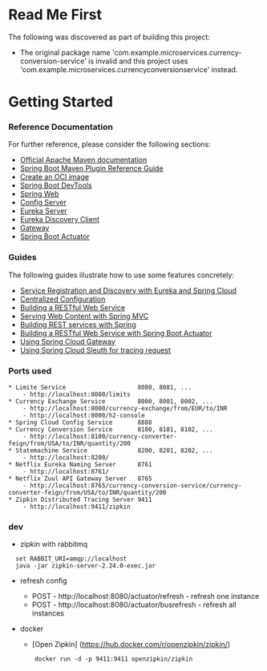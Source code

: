 # Read Me First
The following was discovered as part of building this project:

* The original package name 'com.example.microservices.currency-conversion-service' is invalid and this project uses 'com.example.microservices.currencyconversionservice' instead.

# Getting Started

### Reference Documentation
For further reference, please consider the following sections:

* [Official Apache Maven documentation](https://maven.apache.org/guides/index.html)
* [Spring Boot Maven Plugin Reference Guide](https://docs.spring.io/spring-boot/docs/2.7.7/maven-plugin/reference/html/)
* [Create an OCI image](https://docs.spring.io/spring-boot/docs/2.7.7/maven-plugin/reference/html/#build-image)
* [Spring Boot DevTools](https://docs.spring.io/spring-boot/docs/2.7.7/reference/htmlsingle/#using.devtools)
* [Spring Web](https://docs.spring.io/spring-boot/docs/2.7.7/reference/htmlsingle/#web)
* [Config Server](https://docs.spring.io/spring-cloud-config/docs/current/reference/html/#_spring_cloud_config_server)
* [Eureka Server](https://docs.spring.io/spring-cloud-netflix/docs/current/reference/html/#spring-cloud-eureka-server)
* [Eureka Discovery Client](https://docs.spring.io/spring-cloud-netflix/docs/current/reference/html/#service-discovery-eureka-clients)
* [Gateway](https://docs.spring.io/spring-cloud-gateway/docs/current/reference/html/)
* [Spring Boot Actuator](https://docs.spring.io/spring-boot/docs/2.7.7/reference/htmlsingle/#actuator)


### Guides
The following guides illustrate how to use some features concretely:

* [Service Registration and Discovery with Eureka and Spring Cloud](https://spring.io/guides/gs/service-registration-and-discovery/)
* [Centralized Configuration](https://spring.io/guides/gs/centralized-configuration/)
* [Building a RESTful Web Service](https://spring.io/guides/gs/rest-service/)
* [Serving Web Content with Spring MVC](https://spring.io/guides/gs/serving-web-content/)
* [Building REST services with Spring](https://spring.io/guides/tutorials/rest/)
* [Building a RESTful Web Service with Spring Boot Actuator](https://spring.io/guides/gs/actuator-service/)
* [Using Spring Cloud Gateway](https://github.com/spring-cloud-samples/spring-cloud-gateway-sample)
* [Using Spring Cloud Sleuth for tracing request](https://spring.io/projects/spring-cloud-sleuth)

### Ports used
    * Limite Service                    8080, 8081, ...        
        - http://localhost:8080/limits
    * Currency Exchange Service         8000, 8001, 8002, ...   
        - http://localhost:8000/currency-exchange/from/EUR/to/INR
        - http://localhost:8000/h2-console
    * Spring Cloud Config Service       8888
    * Currency Conversion Service       8100, 8101, 8102, ...
        - http://localhost:8100/currency-converter-feign/from/USA/to/INR/quantity/200
    * Statemachine Service              8200, 8201, 8202, ...
        - http://localhost:8200/
    * Netflix Eureka Naming Server      8761                    
        - http://localhost:8761/
    * Netflix Zuul API Gateway Server   8765                    
        - http://localhost:8765/currency-conversion-service/currency-converter-feign/from/USA/to/INR/quantity/200
    * Zipkin Distributed Tracing Server 9411                    
        - http://localhost:9411/zipkin

### dev
  * zipkin with rabbitmq
  ```
    set RABBIT_URI=amqp://localhost 
    java -jar zipkin-server-2.24.0-exec.jar
  ```
  * refresh config
    - POST - http://localhost:8080/actuator/refresh - refresh one instance
    - POST - http://localhost:8080/actuator/busrefresh - refresh all instances
	
 * docker
    - [Open Zipkin] (https://hub.docker.com/r/openzipkin/zipkin/)
	```
		docker run -d -p 9411:9411 openzipkin/zipkin
	```
   